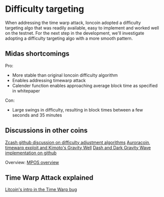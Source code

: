 # Difficulty targeting

When addressing the time warp attack, Ioncoin adopted a difficulty targeting algo that was readily available, easy to implement and worked well on the testnet.
For the next step in the development, we'll investigate adopting a difficulty targeting algo with a more smooth pattern.

## Midas shortcomings

Pro:
- More stable than original Ioncoin difficulty algorithm
- Enables addressing timewarp attack
- Calender function enables approaching average block time as specified in whitepaper

Con:
- Large swings in difficulty, resulting in block times between a few seconds and 35 minutes

## Discussions in other coins

[Zcash github discussion on difficulty adjustment algorithms](https://github.com/zcash/zcash/issues/147)
[Auroracoin, timewarp exploit and Kimoto's Gravity Well](https://bitcointalk.org/index.php?topic=552895)
[Dash and Dark Gravity Wave implementation on github](https://github.com/dashpay/dash/blob/master/src/pow.cpp#L82)

Overview:
[MPOS overview](https://github.com/MPOS/php-mpos/issues/2403#issuecomment-93710766)


## Time Warp Attack explained

[Litcoin's intro in the Time Warp bug](https://litecoin.info/Time_warp_attack)